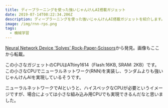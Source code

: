 ```yaml
---
title: ディープラーニングを使った強いじゃんけんAI搭載ガジェット
date: 2019-07-14T08:22:34.206Z
description: ディープラーニングを使った強いじゃんけんAI搭載ガジェットを紹介します。
image: /img/rnn-rps.png
tags:
  - 機械学習
---
```

[Neural Network Device ‘Solves’ Rock-Paper-Scissors](https://blog.hackster.io/neural-network-device-solves-rock-paper-scissors-e37cabafd69)から発見。画像もここから転載。

この小さなガジェットのCPUはATtiny1614（Flash:16KB, SRAM: 2KB）です。この小さなCPUでニューラルネットワーク(RNN)を実装し、ランダムよりも強いじゃんけんAIを実現しているそうです。

ニューラルネットワークでAIというと、ハイスペックなCPUが必要というイメージですが、場合によっては小さな組み込み用CPUでも実現できるんだなと思いました。
